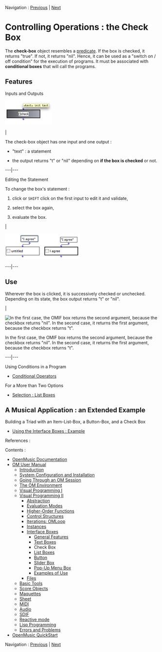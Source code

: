 
Navigation : [Previous](TextBoxes "page précédente\(Text Boxes\)")
| [Next](ListBoxes "Next\(List Boxes\)")

# Controlling Operations : the Check Box

The  **check-box** object resembles a [predicate](Predicates). If the box
is checked, it returns "true". If not, it returns "nil". Hence, it can be used
as a "switch on / off condition" for the execution of programs. It must be
associated with **conditional boxes** that will call the programs.

## Features

Inputs and Outputs

![](../res/check.png)

|

The  check-box object has one input and one output :

  * "text" : a statement

  * the output returns "t" or "nil" depending on **if the box is checked** or not.

  
  
---|---  
  
Editing the Statement

To change the box's statement :

  1. click or `SHIFT` click on the first input to edit it and validate,

  2. select the box again,

  3. evaluate the box.

|

![](../res/check-text.png)  
  
---|---  
  
## Use

Wherever the box is clicked, it is successively checked or unchecked.
Depending on its state, the box output returns "t" or "nil".

|

![In the first case, the OMIF box returns the second argument, because the
checkbox returns "nil". In the second case, it returns the first argument,
because the checkbox returns "t".](../res/check-box-ex.png)

In the first case, the OMIF box returns the second argument, because the
checkbox returns "nil". In the second case, it returns the first argument,
because the checkbox returns "t".  
  
---|---  
  
Using Conditions in a Program

  * [Conditional Operators](ConditionalOps)

For a More than Two Options

  * [Selection : List Boxes](ListBoxes)

## A Musical Application : an Extended Example

Building a Triad with an Item-List-Box, a Button-Box, and a Check Box

  * [Using the Interface Boxes : Example](InterfaceExample)

References :

Contents :

  * [OpenMusic Documentation](OM-Documentation)
  * [OM User Manual](OM-User-Manual)
    * [Introduction](00-Contents)
    * [System Configuration and Installation](Installation)
    * [Going Through an OM Session](Goingthrough)
    * [The OM Environment](Environment)
    * [Visual Programming I](BasicVisualProgramming)
    * [Visual Programming II](AdvancedVisualProgramming)
      * [Abstraction](Abstraction)
      * [Evaluation Modes](EvalModes)
      * [Higher-Order Functions](HighOrder)
      * [Control Structures](Control)
      * [Iterations: OMLoop](OMLoop)
      * [Instances](Instances)
      * [Interface Boxes](InterfaceBoxes)
        * [General Features](GeneralFeatures)
        * [Text Boxes](TextBoxes)
        * Check Box
        * [List Boxes](ListBoxes)
        * [Button](Button)
        * [Slider Box](Slider)
        * [Pop-Up Menu Box](MenuBoxes)
        * [Examples of Use](InterfaceExample)
      * [Files](Files)
    * [Basic Tools](BasicObjects)
    * [Score Objects](ScoreObjects)
    * [Maquettes](Maquettes)
    * [Sheet](Sheet)
    * [MIDI](MIDI)
    * [Audio](Audio)
    * [SDIF](SDIF)
    * [Reactive mode](Reactive)
    * [Lisp Programming](Lisp)
    * [Errors and Problems](errors)
  * [OpenMusic QuickStart](QuickStart-Chapters)

Navigation : [Previous](TextBoxes "page précédente\(Text Boxes\)")
| [Next](ListBoxes "Next\(List Boxes\)")

